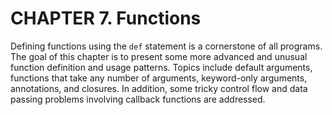 # CHAPTER 7. Functions

Defining functions using the `def` statement is a cornerstone of all programs. The goal
of this chapter is to present some more advanced and unusual function definition and
usage patterns. Topics include default arguments, functions that take any number of
arguments, keyword-only arguments, annotations, and closures. In addition, some
tricky control flow and data passing problems involving callback functions are
addressed.
